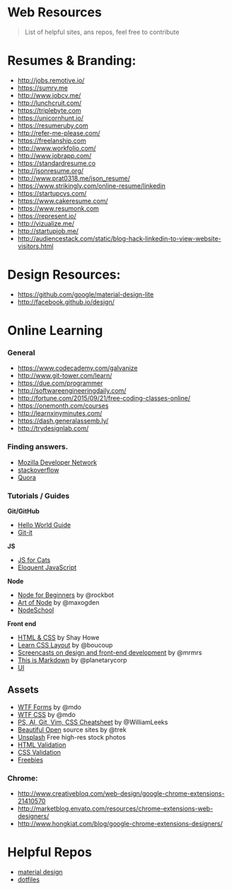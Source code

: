 # Web Resources
> List of helpful sites, ans repos, feel free to contribute

# Resumes & Branding:
* http://jobs.remotive.io/
* https://sumry.me
* http://www.jobcv.me/
* http://lunchcruit.com/
* https://triplebyte.com
* https://unicornhunt.io/
* https://resumeruby.com
* http://refer-me-please.com/
* https://freelanship.com
* http://www.workfolio.com/
* http://www.jobrapp.com/
* https://standardresume.co
* http://jsonresume.org/
* http://www.prat0318.me/json_resume/
* https://www.strikingly.com/online-resume/linkedin
* https://startupcvs.com/
* https://www.cakeresume.com/
* https://www.resumonk.com
* https://represent.io/
* http://vizualize.me/
* http://startupjob.me/
* http://audiencestack.com/static/blog-hack-linkedin-to-view-website-visitors.html

# Design Resources:

* https://github.com/google/material-design-lite
* http://facebook.github.io/design/

# Online Learning

### General

* https://www.codecademy.com/galvanize
* http://www.git-tower.com/learn/
* https://due.com/programmer
* http://softwareengineeringdaily.com/
* http://fortune.com/2015/09/21/free-coding-classes-online/
* https://onemonth.com/courses
* http://learnxinyminutes.com/
* https://dash.generalassemb.ly/
* http://trydesignlab.com/

### Finding answers.

- [Mozilla Developer Network](http://developer.mozilla.com)
- [stackoverflow](http://stackoverflow.com)
- [Quora](https://www.quora.com/)

### Tutorials / Guides

**Git/GitHub**

- [Hello World Guide](http://guides.github.com/activities/hello-world)
- [Git-it](http://jlord.github.io/git-it)

**JS**

- [JS for Cats](http://www.jsforcats.com)
- [Eloquent JavaScript](http://eloquentjavascript.net/)

**Node**

- [Node for Beginners](https://github.com/rockbot/node-for-beginners) by @rockbot
- [Art of Node](https://github.com/maxogden/art-of-node) by @maxogden
- [NodeSchool](http://www.nodeschool.io)

**Front end**

- [HTML & CSS](http://learn.shayhowe.com/html-css/) by Shay Howe
- [Learn CSS Layout](http://learnlayout.com/) by @boucoup
- [Screencasts on design and front-end development](http://designbytyping.com/) by @mrmrs
- [This is Markdown](http://thisismarkdown.com/) by @planetarycorp
- [UI](http://dailyui.co/)

## Assets

- [WTF Forms](http://wtfforms.com/) by @mdo
- [WTF CSS](http://wtfhtmlcss.com/) by @mdo 
- [PS, AI, Git, Vim, CSS Cheatsheet](http://www.cheetyr.com/) by @WilliamLeeks
- [Beautiful Open](http://beautifulopen.com/) source sites by @trek
- [Unsplash](https://unsplash.com/) Free high-res stock photos
- [HTML Validation](http://validator.w3.org/)
- [CSS Validation](http://jigsaw.w3.org/css-validator/)
- [Freebies](http://freebiesjedi.com/)


### Chrome:

- http://www.creativebloq.com/web-design/google-chrome-extensions-21410570
- http://marketblog.envato.com/resources/chrome-extensions-web-designers/
- http://www.hongkiat.com/blog/google-chrome-extensions-designers/

# Helpful Repos

- [material design](https://github.com/google/material-design-lite)
- [dotfiles](https://github.com/jlord/dotfiles)
